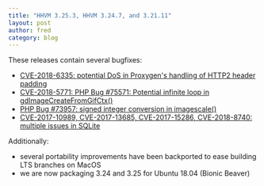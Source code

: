 ```yaml
---
title: "HHVM 3.25.3, HHVM 3.24.7, and 3.21.11"
layout: post
author: fred
category: blog
---
```


These releases contain several bugfixes:

* [CVE-2018-6335: potential DoS in Proxygen's handling of HTTP2 header padding](https://github.com/facebook/hhvm/commit/4cb57dd753a339654ca464c139db9871fe961d56)
* [CVE-2018-5771: PHP Bug #75571: Potential infinite loop in gdImageCreateFromGifCtx()](https://github.com/facebook/hhvm/commit/2e4b6edb6a4eada13ccc5d5f024df300017982ca)
* [PHP Bug #73957: signed integer conversion in imagescale()](https://github.com/facebook/hhvm/commit/5d0afa03d246fcbbccccd813cb9cd727e8d04f47)
* [CVE-2017-10989, CVE-2017-13685, CVE-2017-15286, CVE-2018-8740: multiple issues in SQLite](https://github.com/facebook/hhvm/commit/6261025f7a4002cb2dc212d3c45786884fbabcfc)

Additionally:

* several portability improvements have been backported to ease building LTS branches on MacOS
* we are now packaging 3.24 and 3.25 for Ubuntu 18.04 (Bionic Beaver)
